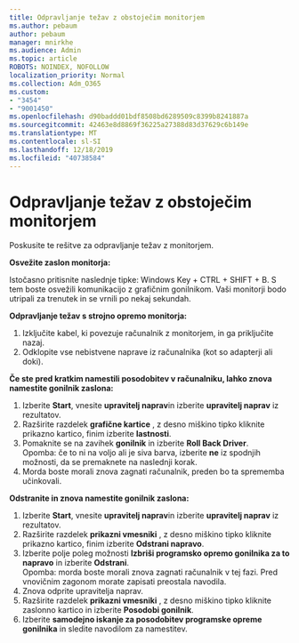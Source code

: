 ```yaml
---
title: Odpravljanje težav z obstoječim monitorjem
ms.author: pebaum
author: pebaum
manager: mnirkhe
ms.audience: Admin
ms.topic: article
ROBOTS: NOINDEX, NOFOLLOW
localization_priority: Normal
ms.collection: Adm_O365
ms.custom:
- "3454"
- "9001450"
ms.openlocfilehash: d90baddd01bdf8508bd6289509c8399b8241887a
ms.sourcegitcommit: 42463e8d8869f36225a27388d83d37629c6b149e
ms.translationtype: MT
ms.contentlocale: sl-SI
ms.lasthandoff: 12/18/2019
ms.locfileid: "40738584"
---
```

# <a name="troubleshoot-an-existing-monitor"></a>Odpravljanje težav z obstoječim monitorjem

Poskusite te rešitve za odpravljanje težav z monitorjem. 

**Osvežite zaslon monitorja:**

Istočasno pritisnite naslednje tipke: Windows Key + CTRL + SHIFT + B. S tem boste osvežili komunikacijo z grafičnim gonilnikom. Vaši monitorji bodo utripali za trenutek in se vrnili po nekaj sekundah.

**Odpravljanje težav s strojno opremo monitorja:**

1. Izključite kabel, ki povezuje računalnik z monitorjem, in ga priključite nazaj.
2. Odklopite vse nebistvene naprave iz računalnika (kot so adapterji ali doki).

**Če ste pred kratkim namestili posodobitev v računalniku, lahko znova namestite gonilnik zaslona:**

1. Izberite **Start**, vnesite **upravitelj naprav**in izberite **upravitelj naprav** iz rezultatov.
2. Razširite razdelek **grafične kartice** , z desno miškino tipko kliknite prikazno kartico, finim izberite **lastnosti**.
3. Pomaknite se na zavihek **gonilnik** in izberite **Roll Back Driver**. <br>
Opomba: če to ni na voljo ali je siva barva, izberite **ne** iz spodnjih možnosti, da se premaknete na naslednji korak.
4. Morda boste morali znova zagnati računalnik, preden bo ta sprememba učinkovali.

**Odstranite in znova namestite gonilnik zaslona:**

1. Izberite **Start**, vnesite **upravitelj naprav**in izberite **upravitelj naprav** iz rezultatov.
2. Razširite razdelek **prikazni vmesniki** , z desno miškino tipko kliknite prikazno kartico, finim izberite **Odstrani napravo**. 
3. Izberite polje poleg možnosti **Izbriši programsko opremo gonilnika za to napravo** in izberite **Odstrani**.<br>
Opomba: morda boste morali znova zagnati računalnik v tej fazi. Pred vnovičnim zagonom morate zapisati preostala navodila.
4. Znova odprite upravitelja naprav.
5. Razširite razdelek **prikazni vmesniki** , z desno miškino tipko kliknite zaslonno kartico in izberite **Posodobi gonilnik**.
6. Izberite **samodejno iskanje za posodobitev programske opreme gonilnika** in sledite navodilom za namestitev.